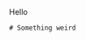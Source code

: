 <f-sidebar>
  Hello
  <div slot="content">
    <f-embed src="http://designstem.github.io/projects/tattoo/about.md" />

    # Something weird
    
  </div>
</f-sidebar>